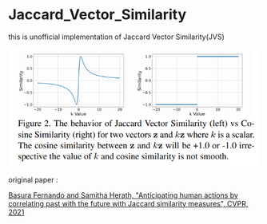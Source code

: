# Jaccard_Vector_Similarity
this is unofficial implementation of Jaccard Vector Similarity(JVS)

![Figure](https://github.com/khm159/Jaccard_Vector_Similarity/blob/main/figure.PNG)

original paper : 

[Basura Fernando and Samitha Herath, "Anticipating human actions by correlating past with the future with Jaccard similarity measures", CVPR, 2021](https://openaccess.thecvf.com/content/CVPR2021/papers/Fernando_Anticipating_Human_Actions_by_Correlating_Past_With_the_Future_With_CVPR_2021_paper.pdf)


